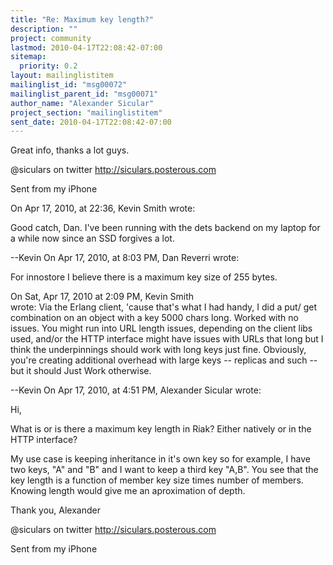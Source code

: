 ```yaml
---
title: "Re: Maximum key length?"
description: ""
project: community
lastmod: 2010-04-17T22:08:42-07:00
sitemap:
  priority: 0.2
layout: mailinglistitem
mailinglist_id: "msg00072"
mailinglist_parent_id: "msg00071"
author_name: "Alexander Sicular"
project_section: "mailinglistitem"
sent_date: 2010-04-17T22:08:42-07:00
---
```


Great info, thanks a lot guys.


@siculars on twitter
http://siculars.posterous.com

Sent from my iPhone

On Apr 17, 2010, at 22:36, Kevin Smith  wrote:

Good catch, Dan. I've been running with the dets backend on my 
laptop for a while now since an SSD forgives a lot.


--Kevin
On Apr 17, 2010, at 8:03 PM, Dan Reverri wrote:


For innostore I believe there is a maximum key size of 255 bytes.

On Sat, Apr 17, 2010 at 2:09 PM, Kevin Smith  
wrote:
Via the Erlang client, 'cause that's what I had handy, I did a put/ 
get combination on an object with a key 5000 chars long. Worked 
with no issues. You might run into URL length issues, depending on 
the client libs used, and/or the HTTP interface might have issues 
with URLs that long but I think the underpinnings should work with 
long keys just fine. Obviously, you're creating additional overhead 
with large keys -- replicas and such -- but it should Just Work 
otherwise.


--Kevin
On Apr 17, 2010, at 4:51 PM, Alexander Sicular wrote:


Hi,

What is or is there a maximum key length in Riak? Either natively 
or in the HTTP interface?


My use case is keeping inheritance in it's own key so for example, 
I have two keys, "A" and "B" and I want to keep a third key "A,B". 
You see that the key length is a function of member key size times 
number of members. Knowing length would give me an aproximation of 
depth.


Thank you,
Alexander


@siculars on twitter
http://siculars.posterous.com

Sent from my iPhone

